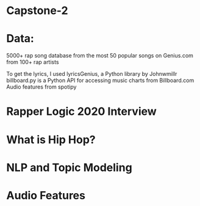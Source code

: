 # Capstone-2
# Data:
5000+ rap song database from the most 50 popular songs on Genius.com from 100+ rap artists
  
  To get the lyrics, I used lyricsGenius, a Python library by Johnwmillr
  billboard.py is a Python API for accessing music charts from Billboard.com
  Audio features from spotipy 


# Rapper Logic 2020 Interview



# What is Hip Hop?


# NLP and Topic Modeling



# Audio Features



